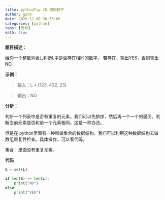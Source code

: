 ```yaml
---
title: pythonTip 28 相同数字
author: gznb
date: 2020-12-08 08:30:06
categories: [python]
tags: [简单]
math: true
---
```


**题目描述：**

给你一个整数列表L,判断L中是否存在相同的数字， 若存在，输出YES，否则输出NO。



**示例：**

>  输入：L = [123, 432, 23]

>  输出：NO



**分析：**

判断一个列表中是否有重复的元素，我们可以先排序，然后再一个一个的遍历，判断当前元素是否和前一个元素相同。这是一种办法。

但是在 python里面有一种叫做集合的数据结构，我们可以利用这种数据结构去做数组重复性检查。具体操作，可以看代码。

集合：里面没有重复元素。



**代码**

```python
S = set(L)

if len(S) == len(L):
    print("NO")
else:
    print("YES")
```

